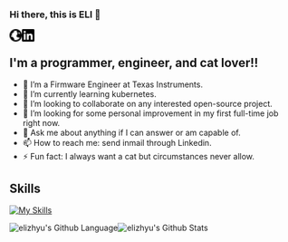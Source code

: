 ### Hi there, this is ELI 👋

<a href="https://www.elizhyu.com/" target="_blank"><img align="left" alt="Personal Website" width="22px" src="https://github.com/elizhyu/elizhyu/raw/main/globe.svg" /></a>

<a href="https://www.linkedin.com/in/elizhyu/" target="_blank"><img align="left" alt="LinkedIn" width="22px" src="https://github.com/elizhyu/elizhyu/raw/main/linkedin.svg" /></a>

<br />

## I'm a programmer, engineer, and cat lover!!

- 🔭 I’m a Firmware Engineer at Texas Instruments.
- 🌱 I’m currently learning kubernetes.
- 👯 I’m looking to collaborate on any interested open-source project.
- 🤔 I’m looking for some personal improvement in my first full-time job right now.
- 💬 Ask me about anything if I can answer or am capable of.
- 📫 How to reach me: send inmail through Linkedin.
- ⚡ Fun fact: I always want a cat but circumstances never allow.

## Skills

[![My Skills](https://skillicons.dev/icons?i=arduino,bash,bitbucket,c,cs,cpp,cmake,css,debian,discord,bots,docker,dotnet,eclipse,git,github,githubactions,gitlab,gmail,grafana,html,instagram,java,js,jenkins,kubernetes,latex,linkedin,linux,md,matlab,mysql,nodejs,notion,npm,perl,ps,php,postgres,powershell,pr,prometheus,pycharm,py,raspberrypi,redis,regex,ruby,stackoverflow,sublime,ubuntu,unity,vim,visualstudio,vscode,windows,wordpress,&perline=15)](https://skillicons.dev)

<img align="left" alt="elizhyu's Github Language" src="https://github-readme-stats.vercel.app/api/top-langs/?username=elizhyu&langs_count=8&layout=compact" />
<img align="left" alt="elizhyu's Github Stats" src="https://github-readme-stats.vercel.app/api?username=elizhyu&show_icons=true" />  
